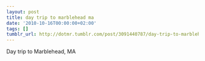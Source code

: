 ```yaml
---
layout: post
title: day trip to marblehead ma
date: '2010-10-16T00:00:00+02:00'
tags: []
tumblr_url: http://dotmr.tumblr.com/post/3091440787/day-trip-to-marblehead-ma
---
```

Day trip to Marblehead, MA
